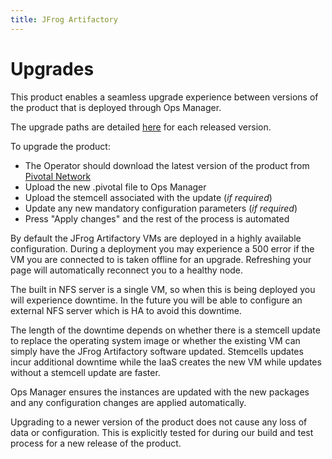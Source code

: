 ```yaml
---
title: JFrog Artifactory
---
```


# Upgrades

This product enables a seamless upgrade experience between versions of the product that is deployed through Ops Manager.

The upgrade paths are detailed [here](https://network.pivotal.io/products/p-jfrog-artifactory) for each released version.

To upgrade the product:

* The Operator should download the latest version of the product from [Pivotal Network](https://network.pivotal.io/products/p-jfrog-artifactory)
* Upload the new .pivotal file to Ops Manager
* Upload the stemcell associated with the update (*if required*)
* Update any new mandatory configuration parameters (*if required*)
* Press "Apply changes" and the rest of the process is automated

By default the JFrog Artifactory VMs are deployed in a highly available configuration. During a deployment you may experience a 500 error if the VM you are connected to is taken offline for an upgrade. Refreshing your page will automatically reconnect you to a healthy node.

The built in NFS server is a single VM, so when this is being deployed you will experience downtime. In the future you will be able to configure an external NFS server which is HA to avoid this downtime.

The length of the downtime depends on whether there is a stemcell update to replace the operating system image or whether the existing VM can simply have the JFrog Artifactory software updated. Stemcells updates incur additional downtime while the IaaS creates the new VM while updates without a stemcell update are faster.

Ops Manager ensures the instances are updated with the new packages and any configuration changes are applied automatically.

Upgrading to a newer version of the product does not cause any loss of data or configuration. This is explicitly tested for during our build and test process for a new release of the product.
